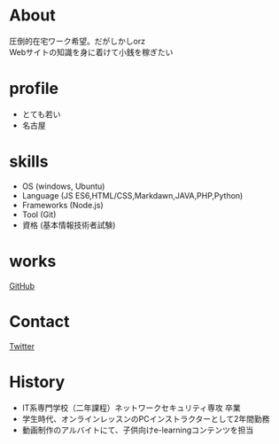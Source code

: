 # About
圧倒的在宅ワーク希望。だがしかしorz  
Webサイトの知識を身に着けて小銭を稼ぎたい 


# profile
- とても若い
- 名古屋


# skills

- OS (windows, Ubuntu)  
- Language (JS ES6,HTML/CSS,Markdawn,JAVA,PHP,Python)  
- Frameworks (Node.js)  
- Tool (Git)  
- 資格 (基本情報技術者試験)


# works
[GitHub](https://github.com/tagamiwork)


# Contact
[Twitter](https://twitter.com/IQ8510)


# History
- IT系専門学校（二年課程）ネットワークセキュリティ専攻 卒業  
- 学生時代、オンラインレッスンのPCインストラクターとして2年間勤務  
- 動画制作のアルバイトにて、子供向けe-learningコンテンツを担当

  

